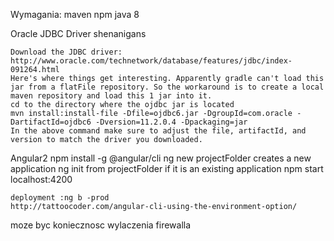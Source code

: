 Wymagania:
	maven
	npm
	java 8


Oracle JDBC Driver shenanigans

    Download the JDBC driver: http://www.oracle.com/technetwork/database/features/jdbc/index-091264.html
    Here's where things get interesting. Apparently gradle can't load this jar from a flatFile repository. So the workaround is to create a local maven repository and load this 1 jar into it.
    cd to the directory where the ojdbc jar is located
    mvn install:install-file -Dfile=ojdbc6.jar -DgroupId=com.oracle -DartifactId=ojdbc6 -Dversion=11.2.0.4 -Dpackaging=jar
    In the above command make sure to adjust the file, artifactId, and version to match the driver you downloaded.
	
Angular2
	npm install -g @angular/cli
	ng new projectFolder creates a new application
	ng init from projectFolder if it is an existing application
	npm start 
	localhost:4200
	
	deployment :ng b -prod 
	http://tattoocoder.com/angular-cli-using-the-environment-option/
moze byc koniecznosc wylaczenia firewalla 
